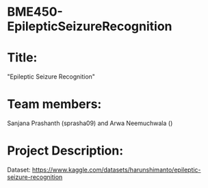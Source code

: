 # BME450-EpilepticSeizureRecognition
# Title: 
  "Epileptic Seizure Recognition"
# Team members:
  Sanjana Prashanth (sprasha09) and Arwa Neemuchwala ()
# Project Description:
  Dataset: https://www.kaggle.com/datasets/harunshimanto/epileptic-seizure-recognition
  
